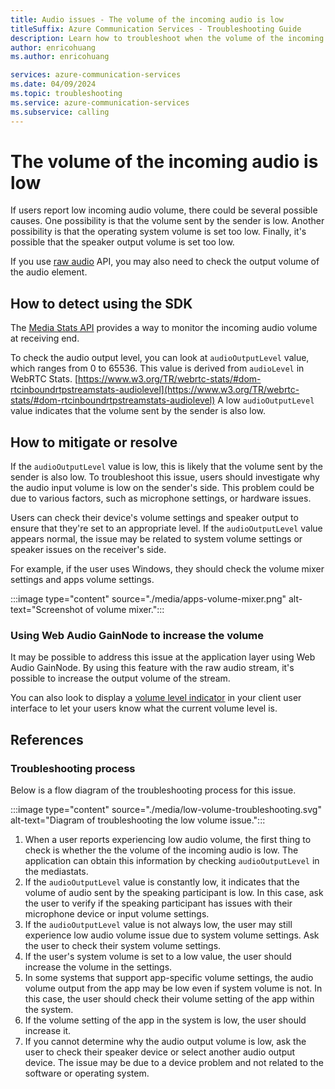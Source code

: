 ```yaml
---
title: Audio issues - The volume of the incoming audio is low
titleSuffix: Azure Communication Services - Troubleshooting Guide
description: Learn how to troubleshoot when the volume of the incoming audio is low.
author: enricohuang
ms.author: enricohuang

services: azure-communication-services
ms.date: 04/09/2024
ms.topic: troubleshooting
ms.service: azure-communication-services
ms.subservice: calling
---
```


# The volume of the incoming audio is low
If users report low incoming audio volume, there could be several possible causes.
One possibility is that the volume sent by the sender is low.
Another possibility is that the operating system volume is set too low.
Finally, it's possible that the speaker output volume is set too low.

If you use [raw audio](../../../../quickstarts/voice-video-calling/get-started-raw-media-access.md?pivots=platform-web) API, you may also need to check the output volume of the audio element.

## How to detect using the SDK
The [Media Stats API](../../../../concepts/voice-video-calling/media-quality-sdk.md) provides a way to monitor the incoming audio volume at receiving end.

To check the audio output level, you can look at `audioOutputLevel` value, which ranges from 0 to 65536.
This value is derived from `audioLevel` in WebRTC Stats. [https://www.w3.org/TR/webrtc-stats/#dom-rtcinboundrtpstreamstats-audiolevel](https://www.w3.org/TR/webrtc-stats/#dom-rtcinboundrtpstreamstats-audiolevel)
A low `audioOutputLevel` value indicates that the volume sent by the sender is also low.

## How to mitigate or resolve
If the `audioOutputLevel` value is low, this is likely that the volume sent by the sender is also low.
To troubleshoot this issue, users should investigate why the audio input volume is low on the sender's side.
This problem could be due to various factors, such as microphone settings, or hardware issues.

Users can check their device's volume settings and speaker output to ensure that they're set to an appropriate level.
If the `audioOutputLevel` value appears normal, the issue may be related to system volume settings or speaker issues on the receiver's side.

For example, if the user uses Windows, they should check the volume mixer settings and apps volume settings.

:::image type="content" source="./media/apps-volume-mixer.png" alt-text="Screenshot of volume mixer.":::

### Using Web Audio GainNode to increase the volume
It may be possible to address this issue at the application layer using Web Audio GainNode.
By using this feature with the raw audio stream, it's possible to increase the output volume of the stream.

You can also look to display a [volume level indicator](../../../../quickstarts/voice-video-calling/get-started-volume-indicator.md?pivots=platform-web) in your client user interface to let your users know what the current volume level is.

## References
### Troubleshooting process
Below is a flow diagram of the troubleshooting process for this issue.

:::image type="content" source="./media/low-volume-troubleshooting.svg" alt-text="Diagram of troubleshooting the low volume issue.":::

1. When a user reports experiencing low audio volume, the first thing to check is whether the the volume of the incoming audio is low. The application can obtain this information by checking `audioOutputLevel` in the mediastats.
2. If the `audioOutputLevel` value is constantly low, it indicates that the volume of audio sent by the speaking participant is low. In this case, ask the user to verify if the speaking participant has issues with their microphone device or input volume settings.
3. If the `audioOutputLevel` value is not always low, the user may still experience low audio volume issue due to system volume settings. Ask the user to check their system volume settings. 
4. If the user's system volume is set to a low value, the user should increase the volume in the settings.
5. In some systems that support app-specific volume settings, the audio volume output from the app may be low even if system volume is not. In this case, the user should check their volume setting of the app within the system.
6. If the volume setting of the app in the system is low, the user should increase it.
7. If you cannot determine why the audio output volume is low, ask the user to check their speaker device or select another audio output device. The issue may be due to a device problem and not related to the software or operating system.
